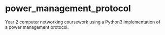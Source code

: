# power_management_protocol
Year 2 computer networking coursework using a Python3 implementation of a power management protocol.
